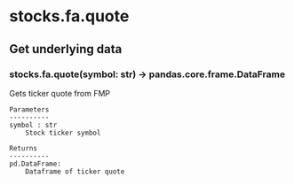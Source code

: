 # stocks.fa.quote

## Get underlying data 
### stocks.fa.quote(symbol: str) -> pandas.core.frame.DataFrame

Gets ticker quote from FMP

    Parameters
    ----------
    symbol : str
        Stock ticker symbol

    Returns
    ----------
    pd.DataFrame:
        Dataframe of ticker quote
